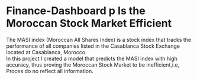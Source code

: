 # Finance-Dashboard p Is the Moroccan Stock Market Efficient 
The MASI index (Moroccan All Shares Index) is a stock index that tracks the performance of all companies listed in the Casablanca Stock Exchange located at Casablanca, Morocco. <br>
In this project I created a model that predicts the MASI index with high accuracy, thus proving the Moroccan Stock Market to be inefficient,i.e, Proces do no reflect all information.
